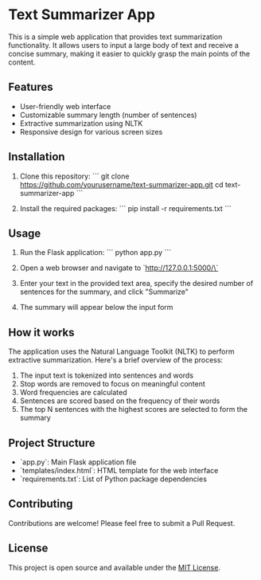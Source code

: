 # Text Summarizer App

This is a simple web application that provides text summarization functionality. It allows users to input a large body of text and receive a concise summary, making it easier to quickly grasp the main points of the content.

## Features

- User-friendly web interface
- Customizable summary length (number of sentences)
- Extractive summarization using NLTK
- Responsive design for various screen sizes

## Installation

1. Clone this repository:
   \`\`\`
   git clone https://github.com/yourusername/text-summarizer-app.git
   cd text-summarizer-app
   \`\`\`

2. Install the required packages:
   \`\`\`
   pip install -r requirements.txt
   \`\`\`

## Usage

1. Run the Flask application:
   \`\`\`
   python app.py
   \`\`\`

2. Open a web browser and navigate to \`http://127.0.0.1:5000/\`

3. Enter your text in the provided text area, specify the desired number of sentences for the summary, and click "Summarize"

4. The summary will appear below the input form

## How it works

The application uses the Natural Language Toolkit (NLTK) to perform extractive summarization. Here's a brief overview of the process:

1. The input text is tokenized into sentences and words
2. Stop words are removed to focus on meaningful content
3. Word frequencies are calculated
4. Sentences are scored based on the frequency of their words
5. The top N sentences with the highest scores are selected to form the summary

## Project Structure

- \`app.py\`: Main Flask application file
- \`templates/index.html\`: HTML template for the web interface
- \`requirements.txt\`: List of Python package dependencies

## Contributing

Contributions are welcome! Please feel free to submit a Pull Request.

## License

This project is open source and available under the [MIT License](LICENSE).

